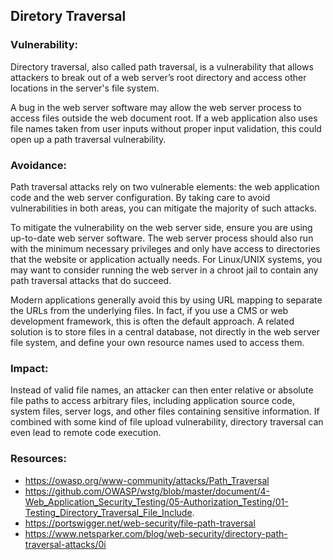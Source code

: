 ## Diretory Traversal

### Vulnerability:

Directory traversal, also called path traversal, is a vulnerability that allows attackers to break out of a web server’s root directory and access other locations in the server's file system.

A bug in the web server software may allow the web server process to access files outside the web document root. If a web application also uses file names taken from user inputs without proper input validation, this could open up a path traversal vulnerability. 

### Avoidance:

Path traversal attacks rely on two vulnerable elements: the web application code and the web server configuration. By taking care to avoid vulnerabilities in both areas, you can mitigate the majority of such attacks.

To mitigate the vulnerability on the web server side, ensure you are using up-to-date web server software. The web server process should also run with the minimum necessary privileges and only have access to directories that the website or application actually needs. For Linux/UNIX systems, you may want to consider running the web server in a chroot jail to contain any path traversal attacks that do succeed.

Modern applications generally avoid this by using URL mapping to separate the URLs from the underlying files. In fact, if you use a CMS or web development framework, this is often the default approach. A related solution is to store files in a central database, not directly in the web server file system, and define your own resource names used to access them.

### Impact:

Instead of valid file names, an attacker can then enter relative or absolute file paths to access arbitrary files, including application source code, system files, server logs, and other files containing sensitive information. If combined with some kind of file upload vulnerability, directory traversal can even lead to remote code execution.

### Resources:

- https://owasp.org/www-community/attacks/Path_Traversal
- https://github.com/OWASP/wstg/blob/master/document/4-Web_Application_Security_Testing/05-Authorization_Testing/01-Testing_Directory_Traversal_File_Include.
- https://portswigger.net/web-security/file-path-traversal
- https://www.netsparker.com/blog/web-security/directory-path-traversal-attacks/0i